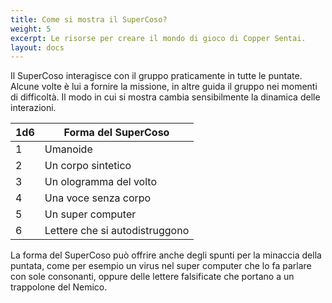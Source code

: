 ```yaml
---
title: Come si mostra il SuperCoso?
weight: 5
excerpt: Le risorse per creare il mondo di gioco di Copper Sentai.
layout: docs
---
```

Il SuperCoso interagisce con il gruppo praticamente in tutte le puntate. Alcune volte è lui a fornire la missione, in altre guida il gruppo nei momenti di difficoltà. Il modo in cui si mostra cambia sensibilmente la dinamica delle interazioni. 


| 1d6 | Forma del SuperCoso                             |
|-----|----------------------------------|
| 1   | Umanoide                          |
| 2   | Un corpo sintetico                        |
| 3   | Un ologramma del volto                       |
| 4   | Una voce senza corpo |
| 5   | Un super computer                         |
| 6   | Lettere che si autodistruggono                          |

La forma del SuperCoso può offrire anche degli spunti per la minaccia della puntata, come per esempio un virus nel super computer che lo fa parlare con sole consonanti, oppure delle lettere falsificate che portano a un trappolone del Nemico.
